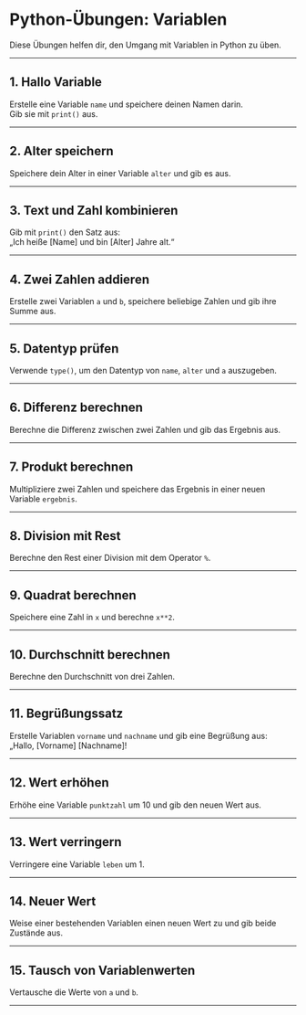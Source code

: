 # Python-Übungen: Variablen

Diese Übungen helfen dir, den Umgang mit Variablen in Python zu üben.

---

## 1. Hallo Variable  

Erstelle eine Variable `name` und speichere deinen Namen darin.  
Gib sie mit `print()` aus.

---

## 2. Alter speichern  
Speichere dein Alter in einer Variable `alter` und gib es aus.

---

## 3. Text und Zahl kombinieren  
Gib mit `print()` den Satz aus:  
„Ich heiße [Name] und bin [Alter] Jahre alt.“

---

## 4. Zwei Zahlen addieren  
Erstelle zwei Variablen `a` und `b`, speichere beliebige Zahlen und gib ihre Summe aus.

---

## 5. Datentyp prüfen  
Verwende `type()`, um den Datentyp von `name`, `alter` und `a` auszugeben.

---

## 6. Differenz berechnen  
Berechne die Differenz zwischen zwei Zahlen und gib das Ergebnis aus.

---

## 7. Produkt berechnen  
Multipliziere zwei Zahlen und speichere das Ergebnis in einer neuen Variable `ergebnis`.

---

## 8. Division mit Rest  
Berechne den Rest einer Division mit dem Operator `%`.

---

## 9. Quadrat berechnen  
Speichere eine Zahl in `x` und berechne `x**2`.

---

## 10. Durchschnitt berechnen  
Berechne den Durchschnitt von drei Zahlen.

---

## 11. Begrüßungssatz  
Erstelle Variablen `vorname` und `nachname` und gib eine Begrüßung aus:  
„Hallo, [Vorname] [Nachname]!

---

## 12. Wert erhöhen  
Erhöhe eine Variable `punktzahl` um 10 und gib den neuen Wert aus.

---

## 13. Wert verringern  
Verringere eine Variable `leben` um 1.

---

## 14. Neuer Wert  
Weise einer bestehenden Variablen einen neuen Wert zu und gib beide Zustände aus.

---

## 15. Tausch von Variablenwerten  
Vertausche die Werte von `a` und `b`.

---
